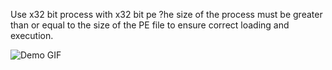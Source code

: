 
Use x32 bit process with x32 bit pe ?he size of the process  must be greater than or equal to the size of the PE file to ensure correct loading and execution.


![Demo GIF](https://i.gyazo.com/e777274f20ec2dc83ce05b49140c6d25.gif)

